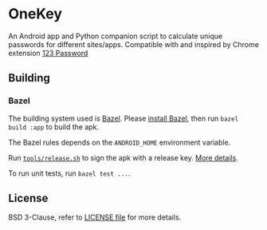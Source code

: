 # OneKey

An Android app and Python companion script to calculate unique passwords
for different sites/apps. Compatible with and inspired by Chrome
extension [123 Password](https://chrome.google.com/webstore/detail/pahmlghhaoabdlhnkmmjbkcmdamjccjj)

## Building

### Bazel

The building system used is [Bazel](https://bazel.build).
Please [install Bazel](https://bazel.build/docs/install.html),
then run `bazel build :app`
to build the apk.

The Bazel rules depends on the `ANDROID_HOME` environment variable.

Run [`tools/release.sh`](tools/release.sh) to sign the apk with a release key.
[More details](https://developer.android.com/studio/publish/app-signing.html#signing-manually).

To run unit tests, run `bazel test ...`.

## License

BSD 3-Clause, refer to [LICENSE file](LICENSE) for more details.
